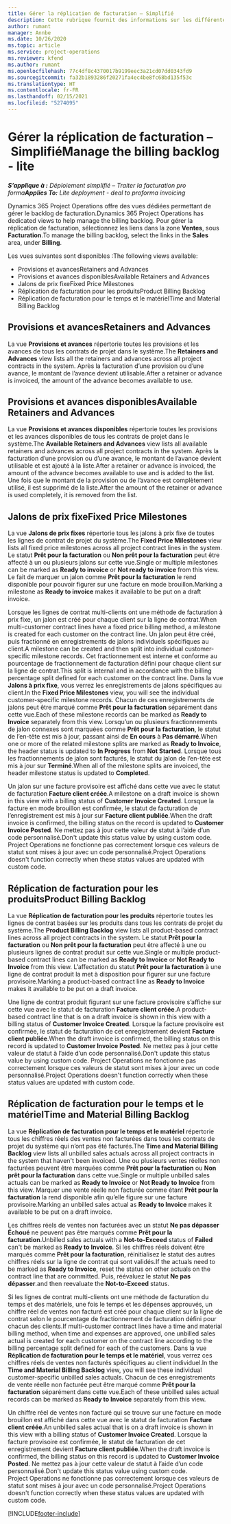 ```yaml
---
title: Gérer la réplication de facturation – Simplifié
description: Cette rubrique fournit des informations sur les différentes vues disponibles à utiliser lors de la gestion de la réplication de facturation.
author: rumant
manager: Annbe
ms.date: 10/26/2020
ms.topic: article
ms.service: project-operations
ms.reviewer: kfend
ms.author: rumant
ms.openlocfilehash: 77c4df8c4370017b9199eec3a21cd07dd0343fd9
ms.sourcegitcommit: fa32b1893286f20271fa4ec4be8fc68bd135f53c
ms.translationtype: HT
ms.contentlocale: fr-FR
ms.lasthandoff: 02/15/2021
ms.locfileid: "5274095"
---
```

# <a name="manage-the-billing-backlog---lite"></a><span data-ttu-id="d0b84-103">Gérer la réplication de facturation – Simplifié</span><span class="sxs-lookup"><span data-stu-id="d0b84-103">Manage the billing backlog - lite</span></span>

<span data-ttu-id="d0b84-104">_**S’applique à :** Déploiement simplifié – Traiter la facturation pro forma_</span><span class="sxs-lookup"><span data-stu-id="d0b84-104">_**Applies To:** Lite deployment - deal to proforma invoicing_</span></span>

<span data-ttu-id="d0b84-105">Dynamics 365 Project Operations offre des vues dédiées permettant de gérer le backlog de facturation.</span><span class="sxs-lookup"><span data-stu-id="d0b84-105">Dynamics 365 Project Operations has dedicated views to help manage the billing backlog.</span></span> <span data-ttu-id="d0b84-106">Pour gérer la réplication de facturation, sélectionnez les liens dans la zone **Ventes**, sous **Facturation**.</span><span class="sxs-lookup"><span data-stu-id="d0b84-106">To manage the billing backlog, select the links in the **Sales** area, under **Billing**.</span></span> 

<span data-ttu-id="d0b84-107">Les vues suivantes sont disponibles :</span><span class="sxs-lookup"><span data-stu-id="d0b84-107">The following views available:</span></span>

- <span data-ttu-id="d0b84-108">Provisions et avances</span><span class="sxs-lookup"><span data-stu-id="d0b84-108">Retainers and Advances</span></span>
- <span data-ttu-id="d0b84-109">Provisions et avances disponibles</span><span class="sxs-lookup"><span data-stu-id="d0b84-109">Available Retainers and Advances</span></span>
- <span data-ttu-id="d0b84-110">Jalons de prix fixe</span><span class="sxs-lookup"><span data-stu-id="d0b84-110">Fixed Price Milestones</span></span>
- <span data-ttu-id="d0b84-111">Réplication de facturation pour les produits</span><span class="sxs-lookup"><span data-stu-id="d0b84-111">Product Billing Backlog</span></span>
- <span data-ttu-id="d0b84-112">Réplication de facturation pour le temps et le matériel</span><span class="sxs-lookup"><span data-stu-id="d0b84-112">Time and Material Billing Backlog</span></span>

## <a name="retainers-and-advances"></a><span data-ttu-id="d0b84-113">Provisions et avances</span><span class="sxs-lookup"><span data-stu-id="d0b84-113">Retainers and Advances</span></span>

<span data-ttu-id="d0b84-114">La vue **Provisions et avances** répertorie toutes les provisions et les avances de tous les contrats de projet dans le système.</span><span class="sxs-lookup"><span data-stu-id="d0b84-114">The **Retainers and Advances** view lists all the retainers and advances across all project contracts in the system.</span></span> <span data-ttu-id="d0b84-115">Après la facturation d’une provision ou d’une avance, le montant de l’avance devient utilisable.</span><span class="sxs-lookup"><span data-stu-id="d0b84-115">After a retainer or advance is invoiced, the amount of the advance becomes available to use.</span></span>

## <a name="available-retainers-and-advances"></a><span data-ttu-id="d0b84-116">Provisions et avances disponibles</span><span class="sxs-lookup"><span data-stu-id="d0b84-116">Available Retainers and Advances</span></span>

<span data-ttu-id="d0b84-117">La vue **Provisions et avances disponibles** répertorie toutes les provisions et les avances disponibles de tous les contrats de projet dans le système.</span><span class="sxs-lookup"><span data-stu-id="d0b84-117">The **Available Retainers and Advances** view lists all available retainers and advances across all project contracts in the system.</span></span> <span data-ttu-id="d0b84-118">Après la facturation d’une provision ou d’une avance, le montant de l’avance devient utilisable et est ajouté à la liste.</span><span class="sxs-lookup"><span data-stu-id="d0b84-118">After a retainer or advance is invoiced, the amount of the advance becomes available to use and is added to the list.</span></span> <span data-ttu-id="d0b84-119">Une fois que le montant de la provision ou de l’avance est complètement utilisé, il est supprimé de la liste.</span><span class="sxs-lookup"><span data-stu-id="d0b84-119">After the amount of the retainer or advance is used completely, it is removed from the list.</span></span>

## <a name="fixed-price-milestones"></a><span data-ttu-id="d0b84-120">Jalons de prix fixe</span><span class="sxs-lookup"><span data-stu-id="d0b84-120">Fixed Price Milestones</span></span>

<span data-ttu-id="d0b84-121">La vue **Jalons de prix fixes** répertorie tous les jalons à prix fixe de toutes les lignes de contrat de projet du système.</span><span class="sxs-lookup"><span data-stu-id="d0b84-121">The **Fixed Price Milestones** view lists all fixed price milestones across all project contract lines in the system.</span></span> <span data-ttu-id="d0b84-122">Le statut **Prêt pour la facturation** ou **Non prêt pour la facturation** peut être affecté à un ou plusieurs jalons sur cette vue.</span><span class="sxs-lookup"><span data-stu-id="d0b84-122">Single or multiple milestones can be marked as **Ready to invoice** or **Not ready to invoice** from this view.</span></span> <span data-ttu-id="d0b84-123">Le fait de marquer un jalon comme **Prêt pour la facturation** le rend disponible pour pouvoir figurer sur une facture en mode brouillon.</span><span class="sxs-lookup"><span data-stu-id="d0b84-123">Marking a milestone as **Ready to invoice** makes it available to be put on a draft invoice.</span></span>

<span data-ttu-id="d0b84-124">Lorsque les lignes de contrat multi-clients ont une méthode de facturation à prix fixe, un jalon est créé pour chaque client sur la ligne de contrat.</span><span class="sxs-lookup"><span data-stu-id="d0b84-124">When multi-customer contract lines have a fixed price billing method, a milestone is created for each customer on the contract line.</span></span> <span data-ttu-id="d0b84-125">Un jalon peut être créé, puis fractionné en enregistrements de jalons individuels spécifiques au client.</span><span class="sxs-lookup"><span data-stu-id="d0b84-125">A milestone can be created and then split into individual customer-specific milestone records.</span></span> <span data-ttu-id="d0b84-126">Cet fractionnement est interne et conforme au pourcentage de fractionnement de facturation défini pour chaque client sur la ligne de contrat.</span><span class="sxs-lookup"><span data-stu-id="d0b84-126">This split is internal and in accordance with the billing percentage split defined for each customer on the contract line.</span></span> <span data-ttu-id="d0b84-127">Dans la vue **Jalons à prix fixe**, vous verrez les enregistrements de jalons spécifiques au client.</span><span class="sxs-lookup"><span data-stu-id="d0b84-127">In the **Fixed Price Milestones** view, you will see the individual customer-specific milestone records.</span></span> <span data-ttu-id="d0b84-128">Chacun de ces enregistrements de jalons peut être marqué comme **Prêt pour la facturation** séparément dans cette vue.</span><span class="sxs-lookup"><span data-stu-id="d0b84-128">Each of these milestone records can be marked as **Ready to Invoice** separately from this view.</span></span> <span data-ttu-id="d0b84-129">Lorsqu’un ou plusieurs fractionnements de jalon connexes sont marquées comme **Prêt pour la facturation**, le statut de l’en-tête est mis à jour, passant ainsi de **En cours** à **Pas démarré**.</span><span class="sxs-lookup"><span data-stu-id="d0b84-129">When one or more of the related milestone splits are marked as **Ready to Invoice**, the header status is updated to **In Progress** from **Not Started**.</span></span> <span data-ttu-id="d0b84-130">Lorsque tous les fractionnements de jalon sont facturés, le statut du jalon de l’en-tête est mis à jour sur **Terminé**.</span><span class="sxs-lookup"><span data-stu-id="d0b84-130">When all of the milestone splits are invoiced, the header milestone status is updated to **Completed**.</span></span>

<span data-ttu-id="d0b84-131">Un jalon sur une facture provisoire est affiché dans cette vue avec le statut de facturation **Facture client créée**.</span><span class="sxs-lookup"><span data-stu-id="d0b84-131">A milestone on a draft invoice is shown in this view with a billing status of **Customer Invoice Created**.</span></span> <span data-ttu-id="d0b84-132">Lorsque la facture en mode brouillon est confirmée, le statut de facturation de l’enregistrement est mis à jour sur **Facture client publiée**.</span><span class="sxs-lookup"><span data-stu-id="d0b84-132">When the draft invoice is confirmed, the billing status on the record is updated to **Customer Invoice Posted**.</span></span> <span data-ttu-id="d0b84-133">Ne mettez pas à jour cette valeur de statut à l’aide d’un code personnalisé.</span><span class="sxs-lookup"><span data-stu-id="d0b84-133">Don't update this status value by using custom code.</span></span> <span data-ttu-id="d0b84-134">Project Operations ne fonctionne pas correctement lorsque ces valeurs de statut sont mises à jour avec un code personnalisé.</span><span class="sxs-lookup"><span data-stu-id="d0b84-134">Project Operations doesn't function correctly when these status values are updated with custom code.</span></span>

## <a name="product-billing-backlog"></a><span data-ttu-id="d0b84-135">Réplication de facturation pour les produits</span><span class="sxs-lookup"><span data-stu-id="d0b84-135">Product Billing Backlog</span></span>

<span data-ttu-id="d0b84-136">La vue **Réplication de facturation pour les produits** répertorie toutes les lignes de contrat basées sur les produits dans tous les contrats de projet du système.</span><span class="sxs-lookup"><span data-stu-id="d0b84-136">The **Product Billing Backlog** view lists all product-based contract lines across all project contracts in the system.</span></span> <span data-ttu-id="d0b84-137">Le statut **Prêt pour la facturation** ou **Non prêt pour la facturation** peut être affecté à une ou plusieurs lignes de contrat produit sur cette vue.</span><span class="sxs-lookup"><span data-stu-id="d0b84-137">Single or multiple product-based contract lines can be marked as **Ready to Invoice** or **Not Ready to Invoice** from this view.</span></span> <span data-ttu-id="d0b84-138">L’affectation du statut **Prêt pour la facturation** à une ligne de contrat produit la met à disposition pour figurer sur une facture provisoire.</span><span class="sxs-lookup"><span data-stu-id="d0b84-138">Marking a product-based contract line as **Ready to Invoice** makes it available to be put on a draft invoice.</span></span>

<span data-ttu-id="d0b84-139">Une ligne de contrat produit figurant sur une facture provisoire s’affiche sur cette vue avec le statut de facturation **Facture client créée**.</span><span class="sxs-lookup"><span data-stu-id="d0b84-139">A product-based contract line that is on a draft invoice is shown in this view with a billing status of **Customer Invoice Created**.</span></span> <span data-ttu-id="d0b84-140">Lorsque la facture provisoire est confirmée, le statut de facturation de cet enregistrement devient **Facture client publiée**.</span><span class="sxs-lookup"><span data-stu-id="d0b84-140">When the draft invoice is confirmed, the billing status on this record is updated to **Customer Invoice Posted**.</span></span> <span data-ttu-id="d0b84-141">Ne mettez pas à jour cette valeur de statut à l’aide d’un code personnalisé.</span><span class="sxs-lookup"><span data-stu-id="d0b84-141">Don't update this status value by using custom code.</span></span> <span data-ttu-id="d0b84-142">Project Operations ne fonctionne pas correctement lorsque ces valeurs de statut sont mises à jour avec un code personnalisé.</span><span class="sxs-lookup"><span data-stu-id="d0b84-142">Project Operations doesn't function correctly when these status values are updated with custom code.</span></span>

## <a name="time-and-material-billing-backlog"></a><span data-ttu-id="d0b84-143">Réplication de facturation pour le temps et le matériel</span><span class="sxs-lookup"><span data-stu-id="d0b84-143">Time and Material Billing Backlog</span></span>

<span data-ttu-id="d0b84-144">La vue **Réplication de facturation pour le temps et le matériel** répertorie tous les chiffres réels des ventes non facturées dans tous les contrats de projet du système qui n’ont pas été facturés.</span><span class="sxs-lookup"><span data-stu-id="d0b84-144">The **Time and Material Billing Backlog** view lists all unbilled sales actuals across all project contracts in the system that haven't been invoiced.</span></span> <span data-ttu-id="d0b84-145">Une ou plusieurs ventes réelles non facturées peuvent être marquées comme **Prêt pour la facturation** ou **Non prêt pour la facturation** dans cette vue.</span><span class="sxs-lookup"><span data-stu-id="d0b84-145">Single or multiple unbilled sales actuals can be marked as **Ready to Invoice** or **Not Ready to Invoice** from this view.</span></span> <span data-ttu-id="d0b84-146">Marquer une vente réelle non facturée comme étant **Prêt pour la facturation** la rend disponible afin qu’elle figure sur une facture provisoire.</span><span class="sxs-lookup"><span data-stu-id="d0b84-146">Marking an unbilled sales actual as **Ready to Invoice** makes it available to be put on a draft invoice.</span></span>

<span data-ttu-id="d0b84-147">Les chiffres réels de ventes non facturées avec un statut **Ne pas dépasser** **Échoué** ne peuvent pas être marqués comme **Prêt pour la facturation**.</span><span class="sxs-lookup"><span data-stu-id="d0b84-147">Unbilled sales actuals with a **Not-to-Exceed** status of **Failed** can't be marked as **Ready to Invoice**.</span></span> <span data-ttu-id="d0b84-148">Si les chiffres réels doivent être marqués comme **Prêt pour la facturation**, réinitialisez le statut des autres chiffres réels sur la ligne de contrat qui sont validés.</span><span class="sxs-lookup"><span data-stu-id="d0b84-148">If the actuals need to be marked as **Ready to Invoice**, reset the status on other actuals on the contract line that are committed.</span></span> <span data-ttu-id="d0b84-149">Puis, réévaluez le statut **Ne pas dépasser**.</span><span class="sxs-lookup"><span data-stu-id="d0b84-149">and then reevaluate the **Not-to-Exceed** status.</span></span>

<span data-ttu-id="d0b84-150">Si les lignes de contrat multi-clients ont une méthode de facturation du temps et des matériels, une fois le temps et les dépenses approuvés, un chiffre réel de ventes non facturé est créé pour chaque client sur la ligne de contrat selon le pourcentage de fractionnement de facturation défini pour chacun des clients.</span><span class="sxs-lookup"><span data-stu-id="d0b84-150">If multi-customer contract lines have a time and material billing method, when time and expenses are approved, one unbilled sales actual is created for each customer on the contract line according to the billing percentage split defined for each of the customers.</span></span> <span data-ttu-id="d0b84-151">Dans la vue **Réplication de facturation pour le temps et le matériel**, vous verrez ces chiffres réels de ventes non facturés spécifiques au client individuel.</span><span class="sxs-lookup"><span data-stu-id="d0b84-151">In the **Time and Material Billing Backlog** view, you will see these individual customer-specific unbilled sales actuals.</span></span> <span data-ttu-id="d0b84-152">Chacun de ces enregistrements de vente réelle non facturée peut être marqué comme **Prêt pour la facturation** séparément dans cette vue.</span><span class="sxs-lookup"><span data-stu-id="d0b84-152">Each of these unbilled sales actual records can be marked as **Ready to Invoice** separately from this view.</span></span>

<span data-ttu-id="d0b84-153">Un chiffre réel de ventes non facturé qui se trouve sur une facture en mode brouillon est affiché dans cette vue avec le statut de facturation **Facture client créée**.</span><span class="sxs-lookup"><span data-stu-id="d0b84-153">An unbilled sales actual that is on a draft invoice is shown in this view with a billing status of **Customer Invoice Created**.</span></span> <span data-ttu-id="d0b84-154">Lorsque la facture provisoire est confirmée, le statut de facturation de cet enregistrement devient **Facture client publiée**.</span><span class="sxs-lookup"><span data-stu-id="d0b84-154">When the draft invoice is confirmed, the billing status on this record is updated to **Customer Invoice Posted**.</span></span> <span data-ttu-id="d0b84-155">Ne mettez pas à jour cette valeur de statut à l’aide d’un code personnalisé.</span><span class="sxs-lookup"><span data-stu-id="d0b84-155">Don't update this status value using custom code.</span></span> <span data-ttu-id="d0b84-156">Project Operations ne fonctionne pas correctement lorsque ces valeurs de statut sont mises à jour avec un code personnalisé.</span><span class="sxs-lookup"><span data-stu-id="d0b84-156">Project Operations doesn't function correctly when these status values are updated with custom code.</span></span>


[!INCLUDE[footer-include](../../includes/footer-banner.md)]